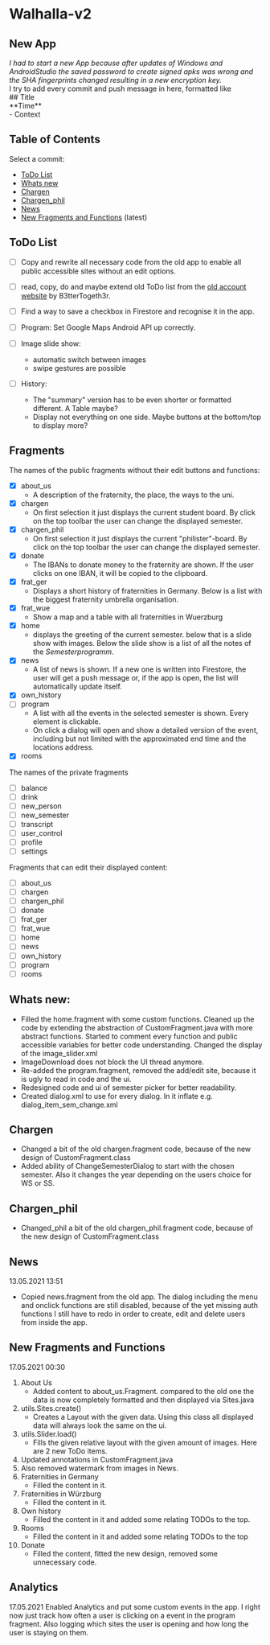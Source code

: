 # Walhalla-v2
## New App
*I had to start a new App because after updates of Windows and AndroidStudio the saved password to create signed apks was wrong and the SHA fingerprints changed resulting in a new encryption key.*<br>
I try to add every commit and push message in here, formatted like<br>
\## Title<br>
\*\*Time\*\*<br>
\- Context

## Table of Contents
Select a  commit:
- [ToDo List](#todo-list)
- [Whats new](#whats-new)
- [Chargen](#chargen)
- [Chargen_phil](#chargen_phil)
- [News](#news)
- [New Fragments and Functions](#new-fragments-and-functions) (latest)

## ToDo List
- [ ] Copy and rewrite all necessary code from the old app to enable all public accessible sites without an edit options.
- [ ] read, copy, do and maybe extend old ToDo list from the [old account website](https://tobi.frdy.eu/neu/todo.php) by B3tterTogeth3r.
- [ ] Find a way to save a checkbox in Firestore and recognise it in the app.

- [ ] Program: Set Google Maps Android API up correctly.
- [ ] Image slide show:
  - automatic switch between images
  - swipe gestures are possible

- [ ] History: 
  - The "summary" version has to be even shorter or formatted different. A Table maybe?
  - Display not everything on one side. Maybe buttons at the bottom/top to display more?

## Fragments
The names of the public fragments without their edit buttons and functions:
- [x] about_us
  - A description of the fraternity, the place, the ways to the uni.
- [x] chargen
  - On first selection it just displays the current student board. By click on the top toolbar the user can change the displayed semester.
- [x] chargen_phil
  - On first selection it just displays the current "philister"-board. By click on the top toolbar the user can change the displayed semester.
- [x] donate
  - The IBANs to donate money to the fraternity are shown. If the user clicks on one IBAN, it will be copied to the clipboard. 
- [x] frat_ger
  - Displays a short history of fraternities in Germany. Below is a list with the biggest fraternity umbrella organisation. 
- [x] frat_wue
  - Show a map and a table with all fraternities in Wuerzburg
- [x] home
  - displays the greeting of the current semester. below that is a slide show with images. Below the slide show is a list of all the notes of the _Semesterprogramm_.
- [x] news
  - A list of news is shown. If a new one is written into Firestore, the user will get a push message or, if the app is open, the list will automatically update itself.
- [x] own_history
- [ ] program
  - A list with all the events in the selected semester is shown. Every element is clickable. 
  - On click a dialog will open and show a detailed version of the event, including but not limited with the approximated end time and the locations address.
- [x] rooms

The names of the private fragments
- [ ] balance
- [ ] drink
- [ ] new_person
- [ ] new_semester
- [ ] transcript
- [ ] user_control
- [ ] profile
- [ ] settings

Fragments that can edit their displayed content:
- [ ] about_us
- [ ] chargen
- [ ] chargen_phil
- [ ] donate 
- [ ] frat_ger 
- [ ] frat_wue
- [ ] home
- [ ] news
- [ ] own_history
- [ ] program
- [ ] rooms

## Whats new:
- Filled the home.fragment with some custom functions. Cleaned up the code by extending the abstraction of CustomFragment.java with more abstract functions. Started to comment every function and public accessible variables for better code understanding. Changed the display of the image_slider.xml
- ImageDownload does not block the UI thread anymore.
- Re-added the program.fragment, removed the add/edit site, because it is ugly to read in code and the ui.
- Redesigned code and ui of semester picker for better readability.
- Created dialog.xml to use for every dialog. In it inflate e.g. dialog_item_sem_change.xml

## Chargen
- Changed a bit of the old chargen.fragment code, because of the new design of CustomFragment.class
- Added ability of ChangeSemesterDialog to start with the chosen semester. Also it changes the year depending on the users choice for WS or SS.

## Chargen_phil
- Changed_phil a bit of the old chargen_phil.fragment code, because of the new design of CustomFragment.class

## News
13.05.2021 13:51
- Copied news.fragment from the old app. The dialog including the menu and onclick functions are still disabled, because of the yet missing auth functions I still have to redo in order to create, edit and delete users from inside the app.
 
## New Fragments and Functions
17.05.2021 00:30
1. About Us
   - Added content to about_us.Fragment. compared to the old one the data is now completely formatted and then displayed via Sites.java
2. utils.Sites.create()
   - Creates a Layout with the given data. Using this class all displayed data will always look the same on the ui.
3. utils.Slider.load()
   - Fills the given relative layout with the given amount of images. Here are 2 new ToDo items.
4. Updated annotations in CustomFragment.java
5. Also removed watermark from images in News.
6. Fraternities in Germany
   - Filled the content in it.
7. Fraternities in Würzburg
   - Filled the content in it.
8. Own history
   - Filled the content in it and added some relating TODOs to the top.
9. Rooms
   - Filled the content in it and added some relating TODOs to the top
10. Donate
    - Filled the content, fitted the new design, removed some unnecessary code.
    
## Analytics
17.05.2021 
Enabled Analytics and put some custom events in the app. I right now just track how often a user is clicking on a event in the program fragment. Also logging which sites the user is opening and how long the user is staying on them.